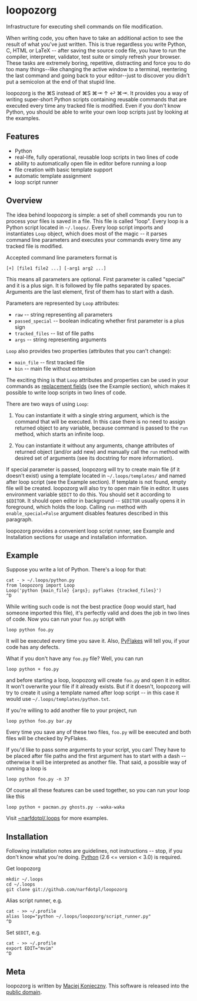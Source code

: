 loopozorg
=========

Infrastructure for executing shell commands on file modification.

When writing code, you often have to take an additional action to see
the result of what you've just written.  This is true regardless you
write Python, C, HTML or LaTeX -- after saving the source code file, you
have to run the compiler, interpreter, validator, test suite or simply
refresh your browser.  These tasks are extremely boring, repetitive,
distracting and force you to do too many things--like changing the
active window to a terminal, reentering the last command and going back
to your editor--just to discover you didn't put a semicolon at the end
of that stupid line.

loopozorg is the ⌘S instead of ⌘S ⌘⇥ ↑ ↩ ⌘⇥.  It provides you a way of
writing super-short Python scripts containing reusable commands that are
executed every time any tracked file is modified.  Even if you don't
know Python, you should be able to write your own loop scripts just by
looking at the examples.


Features
--------

  - Python
  - real-life, fully operational, reusable loop scripts in two lines of
    code
  - ability to automatically open file in editor before running a loop
  - file creation with basic template support
  - automatic template assignment
  - loop script runner


Overview
--------

The idea behind loopozorg is simple: a set of shell commands you run to
process your files is saved in a file.  This file is called "loop".
Every loop is a Python script located in `~/.loops/`.  Every loop script
imports and instantiates `Loop` object, which does most of the magic --
it parses command line parameters and executes your commands every time
any tracked file is modified.

Accepted command line parameters format is

    [+] [file1 file2 ...] [-arg1 arg2 ...]

This means all parameters are optional.  First parameter is called
"special" and it is a plus sign.  It is followed by file paths separated
by spaces.  Arguments are the last element, first of them has to start
with a dash.

Parameters are represented by `Loop` attributes:

  - `raw` -- string representing all parameters
  - `passed_special` -- boolean indicating whether first parameter is a
    plus sign
  - `tracked_files` -- list of file paths
  - `args` -- string representing arguments

`Loop` also provides two properties (attributes that you can't change):

  - `main_file` -- first tracked file
  - `bin` -- main file without extension


The exciting thing is that `Loop` attributes and properties can be used
in your commands as [replacement fields][rf] (see the Example section),
which makes it possible to write loop scripts in two lines of code.

  [rf]: http://docs.python.org/library/string.html#format-string-syntax

There are two ways of using `Loop`:

  1. You can instantiate it with a single string argument, which is the
     command that will be executed.  In this case there is no need to
     assign returned object to any variable, because command is passed
     to the `run` method, which starts an infinite loop.

  2. You can instantiate it without any arguments, change attributes of
     returned object (and/or add new) and manually call the `run` method
     with desired set of arguments (see its docstring for more
     information).


If special parameter is passed, loopozorg will try to create main file
(if it doesn't exist) using a template located in `~/.loops/templates/`
and named after loop script (see the Example section).  If template is
not found, empty file will be created.  loopozorg will also try to open
main file in editor.  It uses environment variable `$EDIT` to do this.
You should set it according to `$EDITOR`.  It should open editor in
background -- `$EDITOR` usually opens it in foreground, which holds the
loop.  Calling `run` method with `enable_special=False` argument
disables features described in this paragraph.

loopozorg provides a convenient loop script runner, see Example and
Installation sections for usage and installation information.


Example
-------

Suppose you write a lot of Python.  There's a loop for that:

    cat - > ~/.loops/python.py
    from loopozorg import Loop
    Loop('python {main_file} {args}; pyflakes {tracked_files}')
    ^D

While writing such code is not the best practice (loop would start, had
someone imported this file), it's perfectly valid and does the job in
two lines of code.  Now you can run your `foo.py` script with

    loop python foo.py

It will be executed every time you save it.  Also, [PyFlakes][] will
tell you, if your code has any defects.

  [PyFlakes]: http://divmod.org/trac/wiki/DivmodPyflakes

What if you don't have any `foo.py` file?  Well, you can run

    loop python + foo.py

and before starting a loop, loopozorg will create `foo.py` and open it
in editor.  It won't overwrite your file if it already exists.  But if
it doesn't, loopozorg will try to create it using a template named after
loop script -- in this case it would use
`~/.loops/templates/python.txt`.

If you're willing to add another file to your project, run

    loop python foo.py bar.py

Every time you save any of these two files, `foo.py` will be executed
and both files will be checked by PyFlakes.

If you'd like to pass some arguments to your script, you can!  They have
to be placed after file paths and the first argument has to start with a
dash -- otherwise it will be interpreted as another file.  That said, a
possible way of running a loop is

    loop python foo.py -n 37


Of course all these features can be used together, so you can run your
loop like this

    loop python + pacman.py ghosts.py --waka-waka


Visit [~narfdotpl/.loops][narf loops] for more examples.

  [narf loops]: http://github.com/narfdotpl/dotfiles/tree/master/.loops


Installation
------------

Following installation notes are guidelines, not instructions -- stop,
if you don't know what you're doing. [Python][] (2.6 <=  version < 3.0)
is required.

  [Python]: http://python.org/


Get loopozorg

    mkdir ~/.loops
    cd ~/.loops
    git clone git://github.com/narfdotpl/loopozorg


Alias script runner, e.g.

    cat - >> ~/.profile
    alias loop="python ~/.loops/loopozorg/script_runner.py"
    ^D


Set `$EDIT`, e.g.

    cat - >> ~/.profile
    export EDIT="mvim"
    ^D


Meta
----

loopozorg is written by [Maciej Konieczny][].  This software is released
into the [public domain][].

  [Maciej Konieczny]: http://narf.pl/
  [public domain]: http://unlicense.org/
